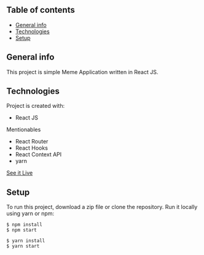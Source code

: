 ## Table of contents
* [General info](#general-info)
* [Technologies](#technologies)
* [Setup](#setup)

## General info
This project is simple Meme Application written in React JS.
	
## Technologies
Project is created with:
* React JS

Mentionables
* React Router
* React Hooks
* React Context API
* yarn

[See it Live](https://stevedmm.web.app)
	
## Setup
To run this project, download a zip file or clone the repository.
Run it locally using yarn or npm:

```
$ npm install
$ npm start

```

```
$ yarn install
$ yarn start

```

